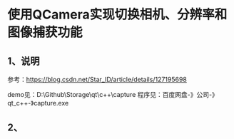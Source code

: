 # 使用QCamera实现切换相机、分辨率和图像捕获功能

## 1、说明
参考：https://blog.csdn.net/Star_ID/article/details/127195698

demo见：D:\Github\Storage\qt\c++\capture
程序见：百度网盘-》公司-》qt_c++-》capture.exe

## 2、









